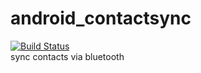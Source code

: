 # android_contactsync
[![Build Status](https://build.eberlein.io/buildStatus/icon?job=android_contactsync)](https://build.eberlein.io/job/android_contactsync/)
<br>sync contacts via bluetooth
